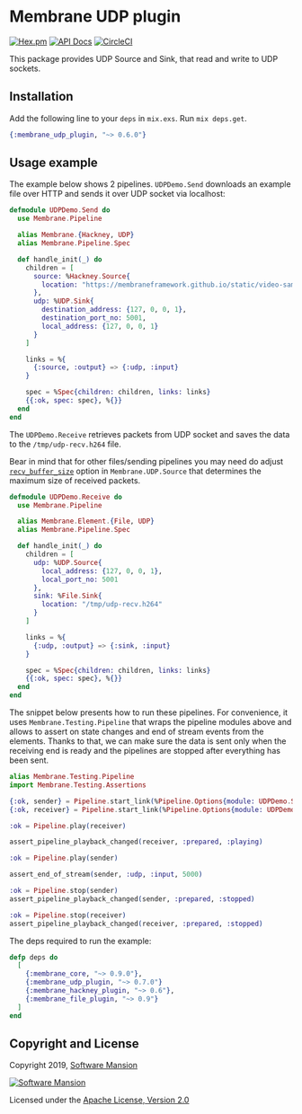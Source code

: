 # Membrane UDP plugin

[![Hex.pm](https://img.shields.io/hexpm/v/membrane_udp_plugin.svg)](https://hex.pm/packages/membrane_udp_plugin)
[![API Docs](https://img.shields.io/badge/api-docs-yellow.svg?style=flat)](https://hexdocs.pm/membrane_udp_plugin/)
[![CircleCI](https://circleci.com/gh/membraneframework/membrane_udp_plugin.svg?style=svg)](https://circleci.com/gh/membraneframework/membrane_udp_plugin)

This package provides UDP Source and Sink, that read and write to UDP sockets.

## Installation

Add the following line to your `deps` in `mix.exs`. Run `mix deps.get`.

```elixir
{:membrane_udp_plugin, "~> 0.6.0"}
```

## Usage example

The example below shows 2 pipelines. `UDPDemo.Send` downloads an example file over HTTP and
sends it over UDP socket via localhost:

```elixir
defmodule UDPDemo.Send do
  use Membrane.Pipeline

  alias Membrane.{Hackney, UDP}
  alias Membrane.Pipeline.Spec

  def handle_init(_) do
    children = [
      source: %Hackney.Source{
        location: "https://membraneframework.github.io/static/video-samples/test-video.h264"
      },
      udp: %UDP.Sink{
        destination_address: {127, 0, 0, 1},
        destination_port_no: 5001,
        local_address: {127, 0, 0, 1}
      }
    ]

    links = %{
      {:source, :output} => {:udp, :input}
    }

    spec = %Spec{children: children, links: links}
    {{:ok, spec: spec}, %{}}
  end
end
```

The `UDPDemo.Receive` retrieves packets from UDP socket and
saves the data to the `/tmp/udp-recv.h264` file.

Bear in mind that for other files/sending pipelines you may need do adjust
[`recv_buffer_size`](https://hexdocs.pm/membrane_udp_plugin/Membrane.UDP.Source.html#module-element-options)
option in `Membrane.UDP.Source` that determines the maximum size of received packets.

```elixir
defmodule UDPDemo.Receive do
  use Membrane.Pipeline

  alias Membrane.Element.{File, UDP}
  alias Membrane.Pipeline.Spec

  def handle_init(_) do
    children = [
      udp: %UDP.Source{
        local_address: {127, 0, 0, 1},
        local_port_no: 5001
      },
      sink: %File.Sink{
        location: "/tmp/udp-recv.h264"
      }
    ]

    links = %{
      {:udp, :output} => {:sink, :input}
    }

    spec = %Spec{children: children, links: links}
    {{:ok, spec: spec}, %{}}
  end
end
```

The snippet below presents how to run these pipelines. For convenience, it uses `Membrane.Testing.Pipeline`
that wraps the pipeline modules above and allows to assert on state changes and end of stream events from the elements.
Thanks to that, we can make sure the data is sent only when the receiving end is ready and the pipelines are stopped
after everything has been sent.

```elixir
alias Membrane.Testing.Pipeline
import Membrane.Testing.Assertions

{:ok, sender} = Pipeline.start_link(%Pipeline.Options{module: UDPDemo.Send})
{:ok, receiver} = Pipeline.start_link(%Pipeline.Options{module: UDPDemo.Receive})

:ok = Pipeline.play(receiver)

assert_pipeline_playback_changed(receiver, :prepared, :playing)

:ok = Pipeline.play(sender)

assert_end_of_stream(sender, :udp, :input, 5000)

:ok = Pipeline.stop(sender)
assert_pipeline_playback_changed(sender, :prepared, :stopped)

:ok = Pipeline.stop(receiver)
assert_pipeline_playback_changed(receiver, :prepared, :stopped)
```

The deps required to run the example:

```elixir
defp deps do
  [
    {:membrane_core, "~> 0.9.0"},
    {:membrane_udp_plugin, "~> 0.7.0"}
    {:membrane_hackney_plugin, "~> 0.6"},
    {:membrane_file_plugin, "~> 0.9"}
  ]
end
```

## Copyright and License

Copyright 2019, [Software Mansion](https://swmansion.com/?utm_source=git&utm_medium=readme&utm_campaign=membrane)

[![Software Mansion](https://logo.swmansion.com/logo?color=white&variant=desktop&width=200&tag=membrane-github)](https://swmansion.com/?utm_source=git&utm_medium=readme&utm_campaign=membrane)

Licensed under the [Apache License, Version 2.0](LICENSE)
